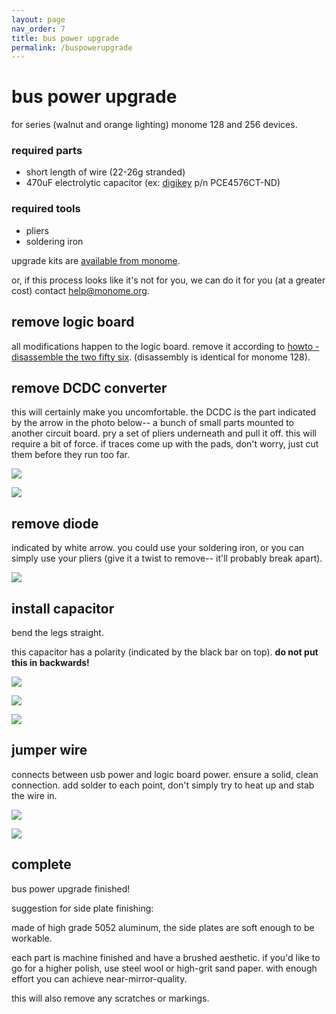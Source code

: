 ```yaml
---
layout: page
nav_order: 7
title: bus power upgrade
permalink: /buspowerupgrade
---
```


# bus power upgrade


for series (walnut and orange lighting) monome 128 and 256 devices.

### required parts

* short length of wire (22-26g stranded)
* 470uF electrolytic capacitor (ex: [digikey](http://digikey.com) p/n PCE4576CT-ND)

### required tools

* pliers
* soldering iron

upgrade kits are [available from monome](http://market.monome.org/products/bus-power-upgrade-kit).

or, if this process looks like it's not for you, we can do it for you (at a greater cost) contact [help@monome.org](mailto:help@monome.org).

## remove logic board

all modifications happen to the logic board. remove it according to [howto - disassemble the two fifty six](/docs/disassemble/series). (disassembly is identical for monome 128).

## remove DCDC converter

this will certainly make you uncomfortable. the DCDC is the part indicated by the arrow in the photo below-- a bunch of small parts mounted to another circuit board. pry a set of pliers underneath and pull it off. this will require a bit of force. if traces come up with the pads, don't worry, just cut them before they run too far.

![](/docs/images/tech-hardware-upgrade01.jpg)

![](/docs/images/tech-hardware-upgrade02.jpg)

## remove diode

indicated by white arrow. you could use your soldering iron, or you can simply use your pliers (give it a twist to remove-- it'll probably break apart).

![](/docs/images/tech-hardware-upgrade04.jpg)

## install capacitor

bend the legs straight.

this capacitor has a polarity (indicated by the black bar on top). **do not put this in backwards!**

![](/docs/images/tech-hardware-upgrade05.jpg)

![](/docs/images/tech-hardware-upgrade06.jpg)

![](/docs/images/tech-hardware-upgrade07.jpg)

## jumper wire

connects between usb power and logic board power. ensure a solid, clean connection. add solder to each point, don't simply try to heat up and stab the wire in.

![](/docs/images/tech-hardware-upgrade08.jpg)

![](/docs/images/tech-hardware-upgrade09.jpg)

## complete

bus power upgrade finished!

suggestion for side plate finishing:

made of high grade 5052 aluminum, the side plates are soft enough to be workable.

each part is machine finished and have a brushed aesthetic. if you'd like to go for a higher polish, use steel wool or high-grit sand paper. with enough effort you can achieve near-mirror-quality.

this will also remove any scratches or markings.
